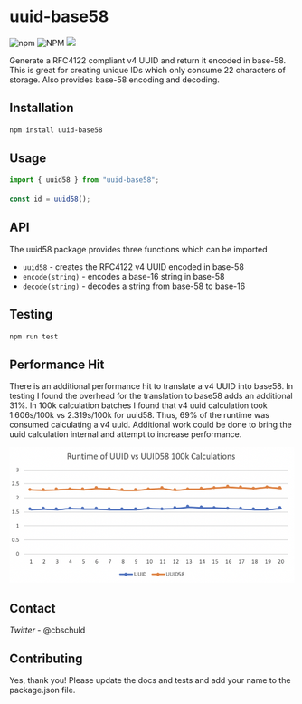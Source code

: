 # uuid-base58

<p>
  <img alt="npm" src="https://img.shields.io/npm/dw/uuid-base58?style=flat-square">
  <img alt="NPM" src="https://img.shields.io/npm/l/uuid-base58?style=flat-square">
  <img src="https://img.shields.io/badge/PRs-welcome-brightgreen.svg?style=flat-square">
</p>

Generate a RFC4122 compliant v4 UUID and return it encoded in base-58.  This is great for creating unique IDs which only consume 22 characters of storage.  Also provides base-58 encoding and decoding.

## Installation

```sh
npm install uuid-base58
```

## Usage

```typescript
import { uuid58 } from "uuid-base58";

const id = uuid58();
```

## API

The uuid58 package provides three functions which can be imported

+ `uuid58` - creates the RFC4122 v4 UUID encoded in base-58
+ `encode(string)` - encodes a base-16 string in base-58
+ `decode(string)` - decodes a string from base-58 to base-16

## Testing

```sh
npm run test
```

## Performance Hit

There is an additional performance hit to translate a v4 UUID into base58.  In testing I found the overhead for the translation to base58 adds an additional 31%.  In 100k calculation batches I found that v4 uuid calculation took 1.606s/100k vs 2.319s/100k for uuid58.  Thus, 69% of the runtime was consumed calculating a v4 uuid.  Additional work could be done to bring the uuid calculation internal and attempt to increase performance.

![performance graph](https://raw.githubusercontent.com/cbschuld/uuid-base58/master/__tests__/performance.png)

## Contact

*Twitter* - @cbschuld

## Contributing

Yes, thank you!  Please update the docs and tests and add your name to the package.json file.
